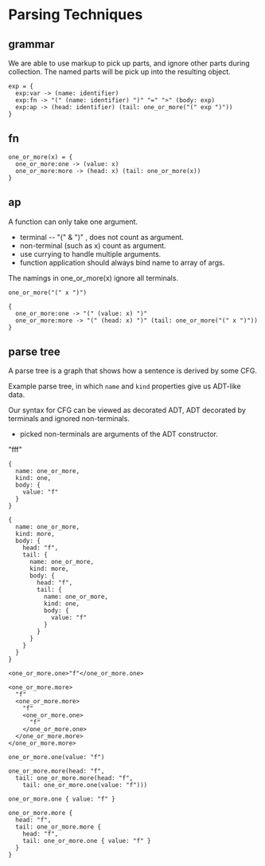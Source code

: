 # Parsing Techniques

## grammar

We are able to use markup to pick up parts,
and ignore other parts during collection.
The named parts will be pick up into the resulting object.

```
exp = {
  exp:var -> (name: identifier)
  exp:fn -> "(" (name: identifier) ")" "=" ">" (body: exp)
  exp:ap -> (head: identifier) (tail: one_or_more("(" exp ")"))
}
```

## fn

```
one_or_more(x) = {
  one_or_more:one -> (value: x)
  one_or_more:more -> (head: x) (tail: one_or_more(x))
}
```

## ap

A function can only take one argument.
- terminal -- "(" & ")" , does not count as argument.
- non-terminal (such as x) count as argument.
- use currying to handle multiple arguments.
- function application should always bind name to array of args.

The namings in one_or_more(x) ignore all terminals.

```
one_or_more("(" x ")")
```

```
{
  one_or_more:one -> "(" (value: x) ")"
  one_or_more:more -> "(" (head: x) ")" (tail: one_or_more("(" x ")"))
}
```

## parse tree

A parse tree is a graph that shows how a sentence is derived by some CFG.

Example parse tree, in which `name` and `kind` properties give us ADT-like data.

Our syntax for CFG can be viewed as decorated ADT,
ADT decorated by terminals and ignored non-terminals.

- picked non-terminals are arguments of the ADT constructor.

"fff"

```
{
  name: one_or_more,
  kind: one,
  body: {
    value: "f"
  }
}

{
  name: one_or_more,
  kind: more,
  body: {
    head: "f",
    tail: {
      name: one_or_more,
      kind: more,
      body: {
        head: "f",
        tail: {
          name: one_or_more,
          kind: one,
          body: {
            value: "f"
          }
        }
      }
    }
  }
}
```

```
<one_or_more.one>"f"</one_or_more.one>

<one_or_more.more>
  "f"
  <one_or_more.more>
    "f"
    <one_or_more.one>
      "f"
    </one_or_more.one>
  </one_or_more.more>
</one_or_more.more>
```

```
one_or_more.one(value: "f")

one_or_more.more(head: "f",
  tail: one_or_more.more(head: "f",
    tail: one_or_more.one(value: "f")))
```

```
one_or_more.one { value: "f" }

one_or_more.more {
  head: "f",
  tail: one_or_more.more {
    head: "f",
    tail: one_or_more.one { value: "f" }
  }
}
```

